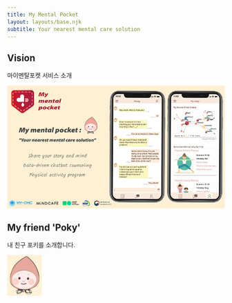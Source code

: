 ```yaml
---
title: My Mental Pocket
layout: layouts/base.njk
subtitle: Your nearest mental care solution
---
```


## Vision

마이멘탈포켓 서비스 소개

<img src="https://github.com/Rugger12/MyMentalPocket_homepage/blob/master/src/site/images/mymentalpocket_hompage_image.png?raw=true" width="600">


## My friend 'Poky'

내 친구 포키를 소개합니다.

<img src="https://github.com/Rugger12/MyMentalPocket_homepage/blob/master/src/site/images/poky.png?raw=true" width="80">
